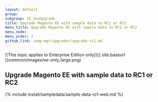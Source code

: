 ```yaml
---
layout: default 
group: 
subgroup: 15_UseUpgrade
title: Upgrade Magento EE with sample data to RC1 or RC2
menu_title: Upgrade Magento EE with sample data to RC1 or RC2
menu_node: 
menu_order: 2
github_link: comp-mgr/upgrader/upgrade-rc1.md
---
```


![This topic applies to Enterprise Edition only]({{ site.baseurl }}common/images/ee-only_large.png)

## Upgrade Magento EE with sample data to RC1 or RC2

{% include install/sampledata/sample-data-rc1-web.md %}